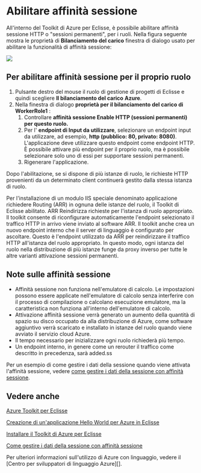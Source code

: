 <properties
    pageTitle="Abilitare affinità sessione utilizzando il Toolkit di Azure per Eclisse"
    description="Informazioni su come abilitare affinità sessione utilizzando il Toolkit di Azure per Eclisse."
    services=""
    documentationCenter="java"
    authors="rmcmurray"
    manager="wpickett"
    editor=""/>

<tags
    ms.service="multiple"
    ms.workload="na"
    ms.tgt_pltfrm="multiple"
    ms.devlang="Java"
    ms.topic="article"
    ms.date="08/11/2016" 
    ms.author="robmcm"/>

<!-- Legacy MSDN URL = https://msdn.microsoft.com/library/azure/hh690950.aspx -->

# <a name="enable-session-affinity"></a>Abilitare affinità sessione #

All'interno del Toolkit di Azure per Eclisse, è possibile abilitare affinità sessione HTTP o "sessioni permanenti", per i ruoli. Nella figura seguente mostra le proprietà di **Bilanciamento del carico** finestra di dialogo usato per abilitare la funzionalità di affinità sessione:

![][ic719492]

## <a name="to-enable-session-affinity-for-your-role"></a>Per abilitare affinità sessione per il proprio ruolo ##

1. Pulsante destro del mouse il ruolo di gestione di progetti di Eclisse e quindi scegliere **Il bilanciamento del carico** **Azure**.
1. Nella finestra di dialogo **proprietà per il bilanciamento del carico di WorkerRole1** :
    1. Controllare **affinità sessione Enable HTTP (sessioni permanenti) per questo ruolo.**
    1. Per l' **endpoint di Input da utilizzare**, selezionare un endpoint input da utilizzare, ad esempio, **http (pubblico: 80, privato: 8080)**. L'applicazione deve utilizzare questo endpoint come endpoint HTTP. È possibile attivare più endpoint per il proprio ruolo, ma è possibile selezionare solo uno di essi per supportare sessioni permanenti.
    1. Rigenerare l'applicazione.

Dopo l'abilitazione, se si dispone di più istanze di ruolo, le richieste HTTP provenienti da un determinato client continuerà gestito dalla stessa istanza di ruolo.

Per l'installazione di un modulo IIS speciale denominato applicazione richiedere Routing (ARR) in ognuna delle istanze del ruolo, il Toolkit di Eclisse abilitato. ARR Reindirizza richieste per l'istanza di ruolo appropriato. Il toolkit consente di riconfigurare automaticamente l'endpoint selezionato il traffico HTTP in arrivo viene inviato al software ARR. Il toolkit anche crea un nuovo endpoint interno che il server di linguaggio è configurato per ascoltare. Questo è l'endpoint utilizzato da ARR per reindirizzare il traffico HTTP all'istanza del ruolo appropriato. In questo modo, ogni istanza del ruolo nella distribuzione di più istanze funge da proxy inverso per tutte le altre varianti attivazione sessioni permanenti.

## <a name="notes-about-session-affinity"></a>Note sulle affinità sessione ##

* Affinità sessione non funziona nell'emulatore di calcolo. Le impostazioni possono essere applicate nell'emulatore di calcolo senza interferire con il processo di compilazione o calcolano esecuzione emulatore, ma la caratteristica non funziona all'interno dell'emulatore di calcolo.
* Attivazione affinità sessione verrà generato un aumento della quantità di spazio su disco occupato da alla distribuzione di Azure, come software aggiuntivo verrà scaricato e installato in istanze del ruolo quando viene avviato il servizio cloud Azure.
* Il tempo necessario per inizializzare ogni ruolo richiederà più tempo.
* Un endpoint interno, in genere come un rerouter il traffico come descritto in precedenza, sarà added.ss

Per un esempio di come gestire i dati della sessione quando viene attivata l'affinità sessione, vedere [come gestire i dati della sessione con affinità sessione][].

## <a name="see-also"></a>Vedere anche ##

[Azure Toolkit per Eclisse][]

[Creazione di un'applicazione Hello World per Azure in Eclisse][]

[Installare il Toolkit di Azure per Eclisse][] 

[Come gestire i dati della sessione con affinità sessione][]

Per ulteriori informazioni sull'utilizzo di Azure con linguaggio, vedere il [Centro per sviluppatori di linguaggio Azure][].

<!-- URL List -->

[Centro per sviluppatori di Azure Java]: http://go.microsoft.com/fwlink/?LinkID=699547
[Azure Toolkit per Eclisse]: http://go.microsoft.com/fwlink/?LinkID=699529
[Creazione di un'applicazione Hello World per Azure in Eclisse]: http://go.microsoft.com/fwlink/?LinkID=699533
[Come gestire i dati della sessione con affinità sessione]: http://go.microsoft.com/fwlink/?LinkID=699539
[Installare il Toolkit di Azure per Eclisse]: http://go.microsoft.com/fwlink/?LinkId=699546

<!-- IMG List -->

[ic719492]: ./media/azure-toolkit-for-eclipse-enable-session-affinity/ic719492.png
